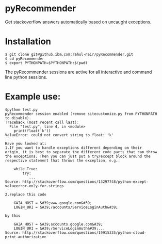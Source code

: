 # pyRecommender
Get stackoverflow answers automatically based on uncaught exceptions.

# Installation

```
$ git clone git@github.ibm.com:rahul-nair/pyRecommender.git
$ cd pyRecommender
$ export PYTHONPATH=$PYTHONPATH:$(pwd)
```

The pyRecommender sessions are active for all interactive and command line python sessions.


# Example use:
```
$python test.py
pyRecommender session enabled (remove sitecustomize.py from PYTHONPATH to disable).
Traceback (most recent call last):
  File "test.py", line 4, in <module>
    print(float('k'))
ValueError: could not convert string to float: 'k'

Have you looked at: 
1.If you want to handle exceptions different depending on their origin, it is best to separate the different code parts that can throw the exceptions. Then you can just put a try/except block around the respective statement that throws the exception, e.g.:

    while True:
        try:
           ...
Source: http://stackoverflow.com/questions/13297748/python-except-valueerror-only-for-strings

2.replace this code

    GAIA_HOST = &#39;www.google.com&#39;
    LOGIN_URI = &#39;/accounts/ServiceLoginAuth&#39;

by this

    GAIA_HOST = &#39;accounts.google.com&#39;
    LOGIN_URI = &#39;/ServiceLoginAuth&#39;...
Source: http://stackoverflow.com/questions/19915335/python-cloud-print-authorization
```
